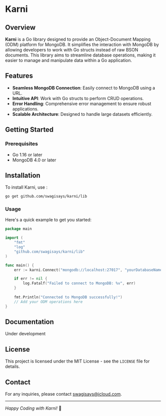 # Karni


## Overview

**Karni** is a Go library designed to provide an Object-Document Mapping (ODM) platform for MongoDB. It simplifies the interaction with MongoDB by allowing developers to work with Go structs instead of raw BSON documents. This library aims to streamline database operations, making it easier to manage and manipulate data within a Go application.

## Features

- **Seamless MongoDB Connection**: Easily connect to MongoDB using a URL.
- **Intuitive API**: Work with Go structs to perform CRUD operations.
- **Error Handling**: Comprehensive error management to ensure robust applications.
- **Scalable Architecture**: Designed to handle large datasets efficiently.

## Getting Started

### Prerequisites

- Go 1.16 or later
- MongoDB 4.0 or later

## Installation

To install Karni, use :

```bash
go get github.com/swagisays/karni/lib

```

### Usage

Here's a quick example to get you started:

```go
package main

import (
    "fmt"
    "log"
    "github.com/swagisays/karni/lib"
)

func main() {
    err := karni.Connect("mongodb://localhost:27017", "yourDatabaseName")

    if err != nil {
        log.Fatalf("Failed to connect to MongoDB: %v", err)
    }
    
    fmt.Println("Connected to MongoDB successfully!")
    // Add your ODM operations here
}
```

## Documentation

Under development



## License

This project is licensed under the MIT License - see the `LICENSE` file for details.

## Contact

For any inquiries, please contact [swagisays@icloud.com](mailto:swagisays@icloud.com).

---

*Happy Coding with Karni!* 🎉